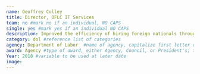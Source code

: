```yaml
---
name: Geoffrey Colley
title: Director, OFLC IT Services
team: no #mark no if an individual, NO CAPS
single: yes #mark yes if an individual NO CAPS
description: Improved the efficiency of hiring foreign nationals through the implementation of a new application system. The streamlined system enabled employers to easily navigate the certification process so they can hire for the critical skills they need to stay competitive.
category: dol #reference list of categories
agency: Department of Labor  #name of agency, capitalize first letter of each name
award: Agency #type of award, either Agency, Council, or President's; this is case sensitive so make sure to match the options listed exactly. This section generates the format of the card
Year: 2018 #variable to be used at later date
image:
---
```

